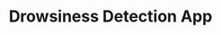 ---
title: Drowsiness Detection App
emoji: 😴
colorFrom: indigo
colorTo: blue
sdk: streamlit
python_version: 3.10
---